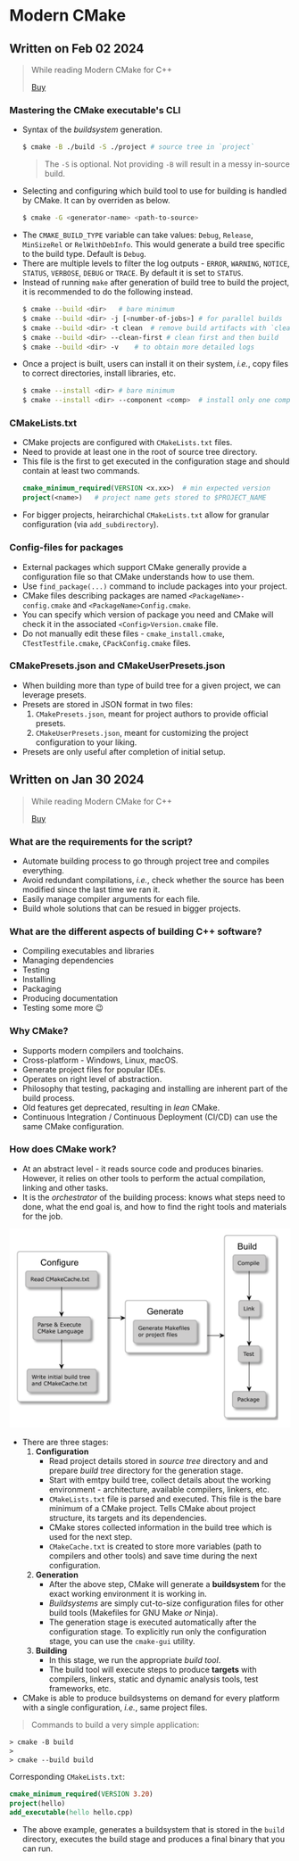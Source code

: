 # Modern CMake

## Written on Feb 02 2024

> While reading Modern CMake for C++
>
> [Buy](https://www.packtpub.com/product/modern-cmake-for-c/9781801070058)

### Mastering the CMake executable's CLI
- Syntax of the _buildsystem_ generation.
    ```bash
    $ cmake -B ./build -S ./project # source tree in `project`
    ```
    > The `-S` is optional. Not providing `-B` will result in a
    > messy in-source build.
- Selecting and configuring which build tool to use for building
 is handled by CMake. It can by overriden as below.
    ```bash
    $ cmake -G <generator-name> <path-to-source>
    ```
- The `CMAKE_BUILD_TYPE` variable can take values: `Debug`,
 `Release`, `MinSizeRel` or `RelWithDebInfo`. This would generate
 a build tree specific to the build type. Default is `Debug`.
- There are multiple levels to filter the log outputs - `ERROR`,
 `WARNING`, `NOTICE`, `STATUS`, `VERBOSE`, `DEBUG` or `TRACE`. By
 default it is set to `STATUS`.
- Instead of running `make` after generation of build tree to build
 the project, it is recommended to do the following instead.
    ```bash
    $ cmake --build <dir>   # bare minimum
    $ cmake --build <dir> -j [<number-of-jobs>] # for parallel builds
    $ cmake --build <dir> -t clean  # remove build artifacts with `clean` target
    $ cmake --build <dir> --clean-first # clean first and then build
    $ cmake --build <dir> -v    # to obtain more detailed logs
    ```
- Once a project is built, users can install it on their system, _i.e._,
 copy files to correct directories, install libraries, etc.
    ```bash
    $ cmake --install <dir> # bare minimum
    $ cmake --install <dir> --component <comp>  # install only one component
    ```

### CMakeLists.txt
- CMake projects are configured with `CMakeLists.txt` files.
- Need to provide at least one in the root of source tree directory.
- This file is the first to get executed in the configuration stage and
 should contain at least two commands.
    ```cmake
    cmake_minimum_required(VERSION <x.xx>)  # min expected version
    project(<name>)   # project name gets stored to $PROJECT_NAME
    ```
- For bigger projects, heirarchichal `CMakeLists.txt` allow for granular
 configuration (via `add_subdirectory`).

### Config-files for packages
- External packages which support CMake generally provide a configuration
 file so that CMake understands how to use them.
- Use `find_package(...)` command to include packages into your project.
- CMake files describing packages are named `<PackageName>-config.cmake`
 and `<PackageName>Config.cmake`.
- You can specify which version of package you need and CMake will check
 it in the associated `<Config>Version.cmake` file.
- Do not manually edit these files - `cmake_install.cmake`,
 `CTestTestfile.cmake`, `CPackConfig.cmake` files.

### CMakePresets.json and CMakeUserPresets.json
- When building more than type of build tree for a given project, we can
 leverage presets.
- Presets are stored in JSON format in two files:
    1. `CMakePresets.json`, meant for project authors to provide official
     presets.
    2. `CMakeUserPresets.json`, meant for customizing the project configuration
     to your liking.
- Presets are only useful after completion of initial setup.



## Written on Jan 30 2024

> While reading Modern CMake for C++
>
> [Buy](https://www.packtpub.com/product/modern-cmake-for-c/9781801070058)


### What are the requirements for the script?
- Automate building process to go through project tree and compiles everything.
- Avoid redundant compilations, _i.e._, check whether the source has been modified
 since the last time we ran it.
- Easily manage compiler arguments for each file.
- Build whole solutions that can be resued in bigger projects.

### What are the different aspects of building C++ software?
- Compiling executables and libraries
- Managing dependencies
- Testing
- Installing
- Packaging
- Producing documentation
- Testing some more :wink:

### Why CMake?
- Supports modern compilers and toolchains.
- Cross-platform - Windows, Linux, macOS.
- Generate project files for popular IDEs.
- Operates on right level of abstraction.
- Philosophy that testing, packaging and installing are inherent part
 of the build process.
- Old features get deprecated, resulting in _lean_ CMake.
- Continuous Integration / Continuous Deployment (CI/CD) can use the
 same CMake configuration.

### How does CMake work?
- At an abstract level - it reads source code and produces binaries.
 However, it relies on other tools to perform the actual compilation,
 linking and other tasks.
- It is the _orchestrator_ of the building process: knows what steps
 need to done, what the end goal is, and how to find the right tools
 and materials for the job.

![stages-cmake.png](assets/stages-cmake.png)

- There are three stages:
    1. **Configuration**
        - Read project details stored in _source tree_ directory and
         and prepare _build tree_ directory for the generation stage.
        - Start with emtpy build tree, collect details about the working
         environment - architecture, available compilers, linkers, etc.
        - `CMakeLists.txt` file is parsed and executed. This file is the
         bare minimum of a CMake project. Tells CMake about project
         structure, its targets and its dependencies.
        - CMake stores collected information in the build tree which
         is used for the next step.
        - `CMakeCache.txt` is created to store more variables (path
         to compilers and other tools) and save time during the next
         configuration.
    2. **Generation**
        - After the above step, CMake will generate a **buildsystem**
         for the exact working environment it is working in.
        - _Buildsystems_ are simply cut-to-size configuration files
         for other build tools (Makefiles for GNU Make _or_ Ninja).
        - The generation stage is executed automatically after the
         configuration stage. To explicitly run only the configuration
         stage, you can use the `cmake-gui` utility.
    3. **Building**
        - In this stage, we run the appropriate _build tool_.
        - The build tool will execute steps to produce **targets** with
         compilers, linkers, static and dynamic analysis tools, test
         frameworks, etc.
- CMake is able to produce buildsystems on demand for every platform
 with a single configuration, _i.e._, same project files.

> Commands to build a very simple application:
>
    > cmake -B build
    >
    > cmake --build build
>

Corresponding `CMakeLists.txt`:
```cmake
cmake_minimum_required(VERSION 3.20)
project(hello)
add_executable(hello hello.cpp)
```

- The above example, generates a buildsystem that is stored in the
 `build` directory, executes the build stage and produces a final
 binary that you can run.
